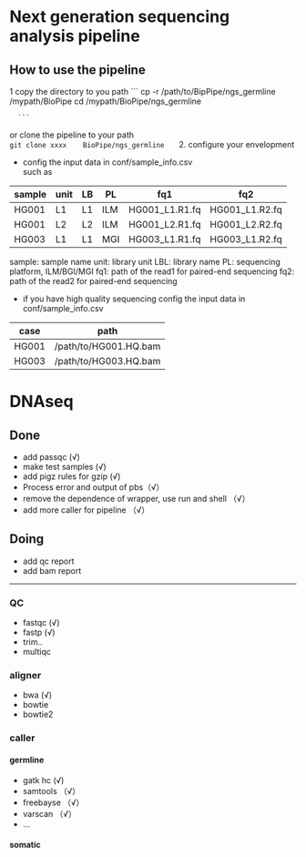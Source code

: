 # Next generation sequencing analysis pipeline 
## How to use the pipeline
  1 copy the directory to you path 
      ```
       cp -r /path/to/BipPipe/ngs_germline /mypath/BioPipe
       cd /mypath/BioPipe/ngs_germline

      ```
      
   or clone the pipeline to your path  
      ```
       git clone xxxx   
       BioPipe/ngs_germline   
      ```
  2. configure your envelopment
   * config the input data in conf/sample_info.csv  
   such as 

   |sample |unit|  LB  |  PL |  fq1  |fq2  |  
   | ---- |  ----|---- |  ----|---- |  ----|   
   | HG001 | L1|L1 | ILM|HG001_L1.R1.fq | HG001_L1.R2.fq|
   | HG001 | L2|L2 | ILM|HG001_L2.R1.fq | HG001_L2.R2.fq|
   | HG003 | L1|L1 | MGI|HG003_L1.R1.fq | HG003_L1.R2.fq|
   
   sample: sample name 
   unit: library unit 
   LBL: library name 
   PL: sequencing platform, ILM/BGI/MGI
   fq1: path of the read1 for paired-end sequencing 
   fq2: path of the read2 for paired-end sequencing 
   * if you have high quality
    sequencing config the input data in conf/sample_info.csv
      
   |case|path|  
   | ---- |  ----|   
   | HG001 | /path/to/HG001.HQ.bam|
   | HG003 | /path/to/HG003.HQ.bam|
  

     
   
  
     







# DNAseq
## Done
* add passqc (√)
* make test samples (√)
* add pigz rules for gzip (√)
* Process error and output of pbs（√）  
* remove the dependence of wrapper, use run and shell （√）
* add more caller for pipeline （√）

## Doing

* add qc report 
* add bam report 
---
### QC 
* fastqc  (√)
* fastp   (√)
* trim..  
* multiqc 

### aligner

* bwa (√)
* bowtie 
* bowtie2 

### caller 
#### germline 
* gatk hc (√) 
* samtools （√）
* freebayse （√）
* varscan （√）
* ...

#### somatic 
